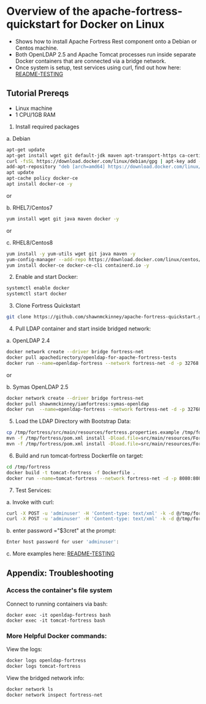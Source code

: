 # Overview of the apache-fortress-quickstart for Docker on Linux

* Shows how to install Apache Fortress Rest component onto a Debian or Centos machine.
* Both OpenLDAP 2.5 and Apache Tomcat processes run inside separate Docker containers that are connected via a bridge network.  
* Once system is setup, test services using curl, find out how here: [README-TESTING](README-TESTING.md)

## Tutorial Prereqs

* Linux machine
* 1 CPU/1GB RAM

1. Install required packages 

a. Debian

```bash
apt-get update
apt-get install wget git default-jdk maven apt-transport-https ca-certificates curl gnupg2 software-properties-common -y
curl -fsSL https://download.docker.com/linux/debian/gpg | apt-key add -
add-apt-repository "deb [arch=amd64] https://download.docker.com/linux/debian $(lsb_release -cs) stable"
apt update
apt-cache policy docker-ce
apt install docker-ce -y
```

or 

b. RHEL7/Centos7

```bash
yum install wget git java maven docker -y
```

or

c. RHEL8/Centos8

```bash
yum install -y yum-utils wget git java maven -y 
yum-config-manager --add-repo https://download.docker.com/linux/centos/docker-ce.repo
yum install docker-ce docker-ce-cli containerd.io -y
```

2. Enable and start Docker:

```bash
systemctl enable docker
systemctl start docker
```

3. Clone Fortress Quickstart

```bash
git clone https://github.com/shawnmckinney/apache-fortress-quickstart.git /tmp/fortress
```

4. Pull LDAP container and start inside bridged network:

a. OpenLDAP 2.4

```bash
docker network create --driver bridge fortress-net
docker pull apachedirectory/openldap-for-apache-fortress-tests
docker run --name=openldap-fortress --network fortress-net -d -p 32768:389 -P apachedirectory/openldap-for-apache-fortress-tests
```

or

b. Symas OpenLDAP 2.5

```bash
docker network create --driver bridge fortress-net
docker pull shawnmckinney/iamfortress:symas-openldap
docker run  --name=openldap-fortress --network fortress-net -d -p 32768:389 -P shawnmckinney/iamfortress:symas-openldap
```


5. Load the LDAP Directory with Bootstrap Data:

```bash
cp /tmp/fortress/src/main/resources/fortress.properties.example /tmp/fortress/src/main/resources/fortress.properties
mvn -f /tmp/fortress/pom.xml install -Dload.file=src/main/resources/FortressBootstrap.xml
mvn -f /tmp/fortress/pom.xml install -Dload.file=src/main/resources/FortressRestServerPolicy.xml
```

6. Build and run tomcat-fortress Dockerfile on target:

```bash
cd /tmp/fortress
docker build -t tomcat-fortress -f Dockerfile .
docker run --name=tomcat-fortress --network fortress-net -d -p 8080:8080 tomcat-fortress
```

7. Test Services:

a. Invoke with curl:

```bash
curl -X POST -u 'adminuser' -H 'Content-type: text/xml' -k -d @/tmp/fortress/src/test/resources/test-add-role-bankuser.xml http://localhost:8080/fortress-rest-2.0.5/roleAdd
curl -X POST -u 'adminuser' -H 'Content-type: text/xml' -k -d @/tmp/fortress/src/test/resources/test-search-role.xml http://localhost:8080/fortress-rest-2.0.5/roleSearch
```

b. enter password ="$3cret" at the prompt:

```bash
Enter host password for user 'adminuser':
```

c. More examples here: [README-TESTING](README-TESTING.md)

## Appendix: Troubleshooting

### Access the container's file system

Connect to running containers via bash:

```
docker exec -it openldap-fortress bash
docker exec -it tomcat-fortress bash
```

### More Helpful Docker commands:

View the logs:

```bash
docker logs openldap-fortress
docker logs tomcat-fortress
```

View the bridged network info:

```bash
docker network ls
docker network inspect fortress-net
```
